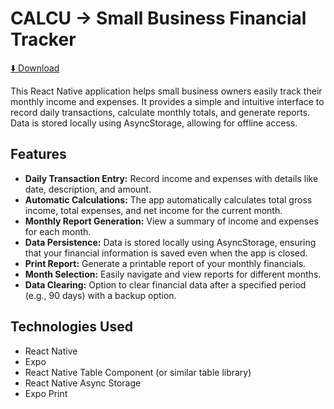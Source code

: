 # CALCU -> Small Business Financial Tracker
[⬇️ Download](https://github.com/roshan669/CALCU/releases/download/calcu/app-release.apk)

This React Native application helps small business owners easily track their monthly income and expenses. It provides a simple and intuitive interface to record daily transactions, calculate monthly totals, and generate reports. Data is stored locally using AsyncStorage, allowing for offline access.

## Features

- **Daily Transaction Entry:** Record income and expenses with details like date, description, and amount.
- **Automatic Calculations:** The app automatically calculates total gross income, total expenses, and net income for the current month.
- **Monthly Report Generation:** View a summary of income and expenses for each month.
- **Data Persistence:** Data is stored locally using AsyncStorage, ensuring that your financial information is saved even when the app is closed.
- **Print Report:** Generate a printable report of your monthly financials.
- **Month Selection:** Easily navigate and view reports for different months.
- **Data Clearing:** Option to clear financial data after a specified period (e.g., 90 days) with a backup option.

## Technologies Used

- React Native
- Expo
- React Native Table Component (or similar table library)
- React Native Async Storage
- Expo Print
